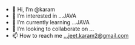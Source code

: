 - 👋 Hi, I’m @karam
- 👀 I’m interested in ...JAVA
- 🌱 I’m currently learning ...JAVA
- 💞️ I’m looking to collaborate on ...
- 📫 How to reach me ...jeet.karam2@gmail.com

<!---
karamkhaira/karamkhaira is a ✨ special ✨ repository because its `README.md` (this file) appears on your GitHub profile.
You can click the Preview link to take a look at your changes.
--->

